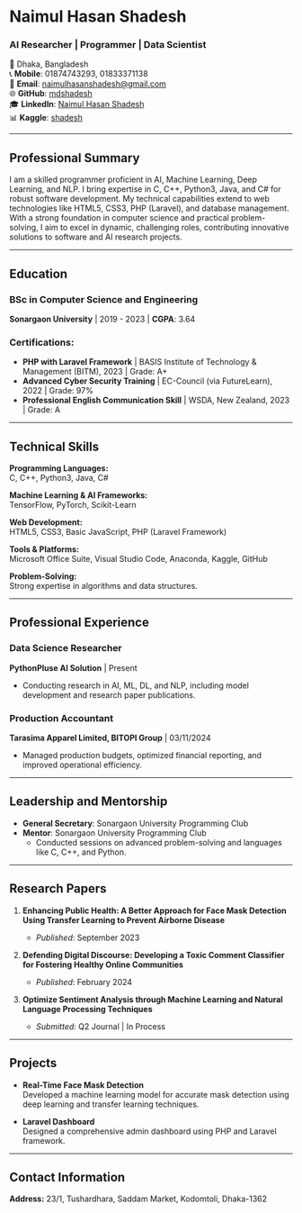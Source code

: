 # Naimul Hasan Shadesh
### AI Researcher | Programmer | Data Scientist  
📍 Dhaka, Bangladesh  
📞 **Mobile**: 01874743293, 01833371138  
📧 **Email**: naimulhasanshadesh@gmail.com  
🌐 **GitHub**: [mdshadesh](https://github.com/mdshadesh)  
🎓 **LinkedIn**: [Naimul Hasan Shadesh](https://www.linkedin.com/in/naimul-hasan-shadesh-27a88a215/)  
📊 **Kaggle**: [shadesh](https://www.kaggle.com/shadesh)  

---

## **Professional Summary**  
I am a skilled programmer proficient in AI, Machine Learning, Deep Learning, and NLP. I bring expertise in C, C++, Python3, Java, and C# for robust software development. My technical capabilities extend to web technologies like HTML5, CSS3, PHP (Laravel), and database management. With a strong foundation in computer science and practical problem-solving, I aim to excel in dynamic, challenging roles, contributing innovative solutions to software and AI research projects.  

---

## **Education**  
### **BSc in Computer Science and Engineering**  
**Sonargaon University** | 2019 - 2023 | **CGPA**: 3.64  

### Certifications:  
- **PHP with Laravel Framework** | BASIS Institute of Technology & Management (BITM), 2023 | Grade: A+  
- **Advanced Cyber Security Training** | EC-Council (via FutureLearn), 2022 | Grade: 97%  
- **Professional English Communication Skill** | WSDA, New Zealand, 2023 | Grade: A  

---

## **Technical Skills**  

**Programming Languages:**  
C, C++, Python3, Java, C#  

**Machine Learning & AI Frameworks:**  
TensorFlow, PyTorch, Scikit-Learn  

**Web Development:**  
HTML5, CSS3, Basic JavaScript, PHP (Laravel Framework)  

**Tools & Platforms:**  
Microsoft Office Suite, Visual Studio Code, Anaconda, Kaggle, GitHub  

**Problem-Solving:**  
Strong expertise in algorithms and data structures.  

---

## **Professional Experience**  
### **Data Science Researcher**  
**PythonPluse AI Solution** | Present  
- Conducting research in AI, ML, DL, and NLP, including model development and research paper publications.  

### **Production Accountant**  
**Tarasima Apparel Limited, BITOPI Group** | 03/11/2024  
- Managed production budgets, optimized financial reporting, and improved operational efficiency.  

---

## **Leadership and Mentorship**  
- **General Secretary**: Sonargaon University Programming Club  
- **Mentor**: Sonargaon University Programming Club  
  - Conducted sessions on advanced problem-solving and languages like C, C++, and Python.  

---

## **Research Papers**  
1. **Enhancing Public Health: A Better Approach for Face Mask Detection Using Transfer Learning to Prevent Airborne Disease**  
   - *Published*: September 2023  

2. **Defending Digital Discourse: Developing a Toxic Comment Classifier for Fostering Healthy Online Communities**  
   - *Published*: February 2024  

3. **Optimize Sentiment Analysis through Machine Learning and Natural Language Processing Techniques**  
   - *Submitted*: Q2 Journal | In Process  

---

## **Projects**  
- **Real-Time Face Mask Detection**  
  Developed a machine learning model for accurate mask detection using deep learning and transfer learning techniques.  

- **Laravel Dashboard**  
  Designed a comprehensive admin dashboard using PHP and Laravel framework.  

---

## **Contact Information**  
**Address:** 23/1, Tushardhara, Saddam Market, Kodomtoli, Dhaka-1362  
